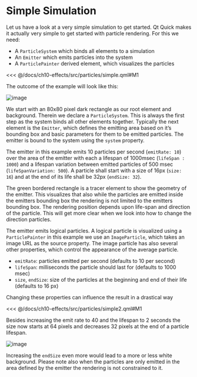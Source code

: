 # Simple Simulation

Let us have a look at a very simple simulation to get started. Qt Quick makes it actually very simple to get started with particle rendering. For this we need:


* A `ParticleSystem` which binds all elements to a simulation
* An `Emitter` which emits particles into the system
* A `ParticlePainter` derived element, which visualizes the particles

<<< @/docs/ch10-effects/src/particles/simple.qml#M1

The outcome of the example will look like this:

![image](./assets/simpleparticles.png)

We start with an 80x80 pixel dark rectangle as our root element and background. Therein we declare a `ParticleSystem`. This is always the first step as the system binds all other elements together. Typically the next element is the `Emitter`, which defines the emitting area based on it’s bounding box and basic parameters for them to be emitted particles. The emitter is bound to the system using the `system` property.

The emitter in this example emits 10 particles per second (`emitRate: 10`) over the area of the emitter with each a lifespan of 1000msec (`lifeSpan : 1000`) and a lifespan variation between emitted particles of 500 msec (`lifeSpanVariation: 500`). A particle shall start with a size of 16px (`size: 16`) and at the end of its life shall be 32px (`endSize: 32`).

The green bordered rectangle is a tracer element to show the geometry of the emitter. This visualizes that also while the particles are emitted inside the emitters bounding box the rendering is not limited to the emitters bounding box. The rendering position depends upon life-span and direction of the particle. This will get more clear when we look into how to change the direction particles.

The emitter emits logical particles. A logical particle is visualized using a `ParticlePainter` in this example we use an `ImageParticle`, which takes an image URL as the source property. The image particle has also several other properties, which control the appearance of the average particle.

* `emitRate`: particles emitted per second (defaults to 10 per second)
* `lifeSpan`: milliseconds the particle should last for (defaults to 1000 msec)
* `size`, `endSize`: size of the particles at the beginning and end of their life  (defaults to 16 px)

Changing these properties can influence the result in a drastical way

<<< @/docs/ch10-effects/src/particles/simple2.qml#M1

Besides increasing the emit rate to 40 and the lifespan to 2 seconds the size now starts at 64 pixels and decreases 32 pixels at the end of a particle lifespan.

![image](./assets/simpleparticles2.png)

Increasing the `endSize` even more would lead to a more or less white background. Please note also when the particles are only emitted in the area defined by the emitter the rendering is not constrained to it.
